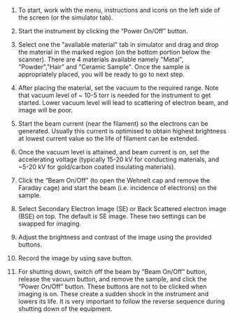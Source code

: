 1.	To start, work with the menu, instructions and icons on the left side of the screen (or the simulator tab).

2.	Start the instrument by clicking the “Power On/Off” button. 

3.	Select one the "available material" tab in simulator and drag and drop the material in the marked region (on the bottom portion below the scanner). There are 4 materials available namely "Metal", "Powder","Hair" and "Ceramic Sample". Once the sample is appropriately placed, you will be ready to go to next step. 

4.	After placing the material, set the vacuum to the required range. Note that vacuum level of ~ 10-5 torr is needed for the instrument to get started. Lower vacuum level will lead to scattering of electron beam, and image will be poor.

5.	Start the beam current (near the filament) so the electrons can be generated. Usually this current is optimised to obtain highest brightness at lowest current value so the life of filament can be extended.

6.	Once the vacuum level is attained, and beam current is on, set the accelerating voltage (typically 15-20 kV for conducting materials, and ~5-20 kV for gold/carbon coated insulating materials).

7.	Click the “Beam On/Off” (to open the Wehnelt cap and remove the Faraday cage) and start the beam (i.e. incidence of electrons) on the sample.

8.	Select Secondary Electron Image (SE) or Back Scattered electron image (BSE) on top. The default is SE image. These two settings can be swapped for imaging.

9.	Adjust the brightness and contrast of the image using the provided buttons.

10.	Record the image by using save button. 

11.	For shutting down, switch off the beam by “Beam On/Off” button, release the vacuum button, and remove the sample, and click the “Power On/Off” button. These buttons are not to be clicked when imaging is on. These create a sudden shock in the instrument and lowers its life. It is very important to follow the reverse sequence during shutting down of the equipment.
